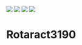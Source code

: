 ![](https://img.shields.io/github/last-commit/Rotaract3190/Rotaract3190.svg) [![](https://img.shields.io/website-up-down-green-red/https/rotaract3190.org.svg?label=website)](https://rotaract3190.org) ![](https://img.shields.io/github/issues-pr-closed/Rotaract3190/Rotaract3190.svg) ![](https://img.shields.io/github/license/Rotaract3190/Rotaract3190.svg)



# Rotaract3190

